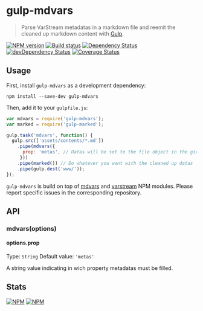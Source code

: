 # gulp-mdvars
> Parse VarStream metadatas in a markdown file and reemit the cleaned up
 markdown content with [Gulp](http://gulpjs.com/).

[![NPM version](https://badge.fury.io/js/gulp-mdvars.svg)](https://npmjs.org/package/gulp-mdvars) [![Build status](https://secure.travis-ci.org/nfroidure/gulp-mdvars.svg)](https://travis-ci.org/nfroidure/gulp-mdvars) [![Dependency Status](https://david-dm.org/nfroidure/gulp-mdvars.svg)](https://david-dm.org/nfroidure/gulp-mdvars) [![devDependency Status](https://david-dm.org/nfroidure/gulp-mdvars/dev-status.svg)](https://david-dm.org/nfroidure/gulp-mdvars#info=devDependencies) [![Coverage Status](https://coveralls.io/repos/nfroidure/gulp-mdvars/badge.svg?branch=master)](https://coveralls.io/r/nfroidure/gulp-mdvars?branch=master)

## Usage

First, install `gulp-mdvars` as a development dependency:

```shell
npm install --save-dev gulp-mdvars
```

Then, add it to your `gulpfile.js`:

```javascript
var mdvars = require('gulp-mdvars');
var marked = require('gulp-marked');

gulp.task('mdvars', function() {
  gulp.src(['assets/contents/*.md'])
    .pipe(mdvars({
      prop: 'metas', // Datas will be set to the file object in the given property
     }))
    .pipe(marked()) // Do whatever you want with the cleaned up datas
    .pipe(gulp.dest('www/'));
});
```

`gulp-mdvars` is build on top of [mdvars](https://github.com/nfroidure/mdvars)
 and [varstream](https://github.com/nfroidure/VarStream) NPM modules. Please
 report specific issues in the corresponding repository.

## API

### mdvars(options)

#### options.prop
Type: `String`
Default value: `'metas'`

A string value indicating in wich property metadatas must be filled.

## Stats

[![NPM](https://nodei.co/npm/gulp-mdvars.png?downloads=true&stars=true)](https://nodei.co/npm/gulp-mdvars/)
[![NPM](https://nodei.co/npm-dl/gulp-mdvars.png)](https://nodei.co/npm/gulp-mdvars/)
